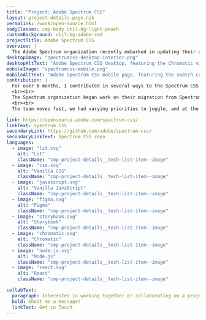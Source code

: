 ```yaml
---
title: "Project: Adobe Spectrum CSS"
layout: project-details-page.njk
permalink: /work/open-source.html
bodyClasses: cmp-body util-bg-light-peach
customBackground: util-bg-adobe-red
projectTitle: Adobe Spectrum CSS
overview: |
  The Adobe Spectrum organization recently embarked in updating their design system from Spectrum 1 to Spectrum 2. I was part of the contracting team assisting the Adobe Spectrum CSS engineers. We helped introduced major changes by deprecating an older, static documentation site in favor of documentation in the CSS team's Storybook instance. We also were a major part of migrating CSS components from the S1 design language to the new S2 language.
desktopImage: "spectrumcss-desktop-interior.png"
desktopAltText: "Adobe Spectrum CSS desktop, featuring the Chromatic visual testing grid with the tabs components"
mobileImage: "spectrumcss-mobile.png"
mobileAltText: "Adobe Spectrum CSS mobile page, featuring the swatch component documentation."
contribution: |
  For over 6 months, I contributed in several ways to the Spectrum CSS project. My first role was migrating documentation from a separate static site into Spectrum CSS's Storybook. We wanted to capture all variants and code examples from the static site, and utilize Adobe's refreshed build system for Storybook to showcase everything in one place. This reduced the amount of documentation and places consumers had to go for the information they may be looking for. I also got to create the 404 page from scratch when we finalized Storybook as our documentation site.
  <br><br>
  The Spectrum organization began work on their migration from Spectrum 1 to Spectrum 2 even before I was part of the CSS team. Spectrum 2 introduced breaking changes in almost every component, but not just for the CSS team. The major consumer of our CSS is Spectrum Web Components (SWC), so any breaking changes we introduced also meant breaking changes for that team. We leveraged the expertise of the full-time Adobe team members, allowing them to float over to the web components team and begin restructuring the CSS build systems in order to make it more immediately consumable to SWC. I remained on the CSS side of the migration to Spectrum 2, so I contributed by creating React-based resource links to SWC components, adding design assets, and migrating CSS components to use the new Spectrum 2 language.
  <br><br>
  The team moves fast, we had varying priorities to juggle, and at the same time, Adobe needed to onboard three new employees. I really enjoyed getting to work with the newer employees, sharing what I had learned from my time, and finding ways to allow them the space to share their knowledge with me. I try to be open about things I don't know and have questions on, and over time, I think that made more of the team feel like they could reach out to any of the contractors when they needed a hand with a task.

link: https://opensource.adobe.com/spectrum-css/
linkText: Spectrum CSS
secondaryLink: https://github.com/adobe/spectrum-css/
secondaryLinkText: Spectrum CSS repo
languages:
  - image: "lit.svg"
    alt: "Lit"
    className: "cmp-project-details__tech-list-item--image"
  - image: "css.svg"
    alt: "Vanilla CSS"
    className: "cmp-project-details__tech-list-item--image"
  - image: "javascript.svg"
    alt: "Vanilla JavaScript"
    className: "cmp-project-details__tech-list-item--image"
  - image: "figma.svg"
    alt: "Figma"
    className: "cmp-project-details__tech-list-item--image"
  - image: "storybook.svg"
    alt: "Storybook"
    className: "cmp-project-details__tech-list-item--image"
  - image: "chromatic.svg"
    alt: "Chromatic"
    className: "cmp-project-details__tech-list-item--image"
  - image: "node-js.svg"
    alt: "Node.js"
    className: "cmp-project-details__tech-list-item--image"
  - image: "react.svg"
    alt: "React"
    className: "cmp-project-details__tech-list-item--image"

collabText:
  paragraph: Interested in working together or collaborating on a project?
  bold: Shoot me a message!
  linkText: Get in Touch
---
```

